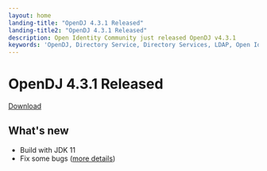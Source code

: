 ```yaml
---
layout: home
landing-title: "OpenDJ 4.3.1 Released"
landing-title2: "OpenDJ 4.3.1 Released"
description: Open Identity Community just released OpenDJ v4.3.1
keywords: 'OpenDJ, Directory Service, Directory Services, LDAP, Open Identity Platform, JDK, JDK11'
---
```

# OpenDJ 4.3.1 Released
[Download](https://github.com/OpenIdentityPlatform/OpenDJ/releases/tag/4.3.1)
## What's new
* Build with JDK 11
* Fix some bugs ([more details](https://github.com/OpenIdentityPlatform/OpenDJ/compare/8899b0c955f5827cf1b83152cd40c44d9487c8a8...fb933c66527ddaafc0e78da9d454228af7b1d4dd))
